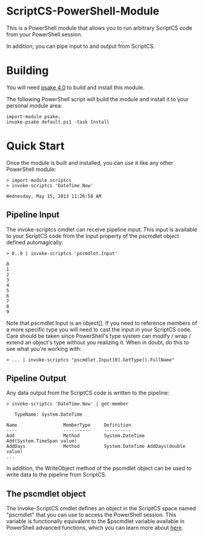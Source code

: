 # ScriptCS-PowerShell-Module

This is a PowerShell module that allows you to run arbitrary ScriptCS code from your PowerShell session.

In addition, you can pipe input to and output from ScriptCS.

# Building

You will need [psake 4.0](https://github.com/psake/psake) to build and install this module.

The following PowerShell script will build the module and install it to your personal module area:

	import-module psake;
	invoke-psake default.ps1 -task Install

# Quick Start

Once the module is built and installed, you can use it like any other PowerShell module:

	> import-module scriptcs
	> invoke-scriptcs 'DateTime.Now'
	
	Wednesday, May 15, 2013 11:26:58 AM

## Pipeline Input

The invoke-scriptcs cmdlet can receive pipeline input.  This input is available to your ScriptCS code from the Input property of the pscmdlet object defined automagically:

	> 0..9 | invoke-scriptcs 'pscmdlet.Input'
	
	0
	1
	2
	3
	4
	5
	6
	7
	8
	9

Note that pscmdlet.Input is an object[].  If you need to reference members of a more specific type you will need to cast the input in your ScriptCS code.  Care should be taken since PowerShell's type system can modify / wrap / extend an object's type without you realizing it.  When in doubt, do this to see what you're working with:

	> ... | invoke-scriptcs "pscmdlet.Input[0].GetType().FullName"

## Pipeline Output

Any data output from the ScriptCS code is written to the pipeline:

	> invoke-scriptcs 'DateTime.Now' | get-member

	   TypeName: System.DateTime
	
	Name                 MemberType     Definition                                           
	----                 ----------     ----------                                           
	Add                  Method         System.DateTime Add(System.TimeSpan value)           
	AddDays              Method         System.DateTime AddDays(double value)                
	...

In addition, the WriteObject method of the pscmdlet object can be used to write data to the pipeline from ScriptCS.

## The pscmdlet object

The Invoke-ScriptCS cmdlet defines an object in the ScriptCS space named "pscmdlet" that you can use to access the PowerShell session.  This variable is functionally equivalent to the $pscmdlet variable available in PowerShell advanced functions, which you can learn more about [here](http://blogs.msdn.com/b/powershell/archive/2009/01/11/test-pscmdlet.aspx).